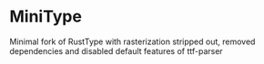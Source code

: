 # MiniType
Minimal fork of RustType with rasterization stripped out, removed dependencies and disabled default features of ttf-parser
